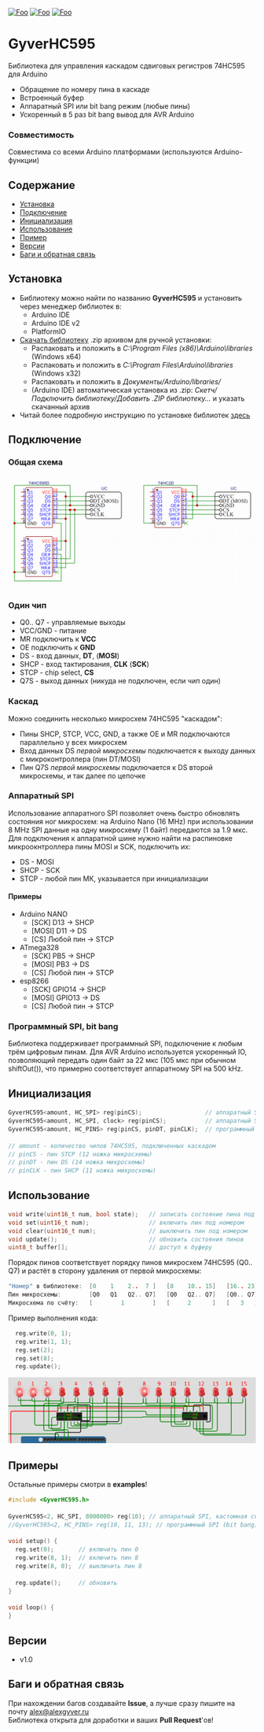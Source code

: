 [![Foo](https://img.shields.io/badge/Version-1.0-brightgreen.svg?style=flat-square)](#versions)
[![Foo](https://img.shields.io/badge/Website-AlexGyver.ru-blue.svg?style=flat-square)](https://alexgyver.ru/)
[![Foo](https://img.shields.io/badge/%E2%82%BD$%E2%82%AC%20%D0%9D%D0%B0%20%D0%BF%D0%B8%D0%B2%D0%BE-%D1%81%20%D1%80%D1%8B%D0%B1%D0%BA%D0%BE%D0%B9-orange.svg?style=flat-square)](https://alexgyver.ru/support_alex/)

# GyverHC595
Библиотека для управления каскадом сдвиговых регистров 74HC595 для Arduino
- Обращение по номеру пина в каскаде
- Встроенный буфер
- Аппаратный SPI или bit bang режим (любые пины)
- Ускоренный в 5 раз bit bang вывод для AVR Arduino

### Совместимость
Совместима со всеми Arduino платформами (используются Arduino-функции)

## Содержание
- [Установка](#install)
- [Подключение](#wiring)
- [Инициализация](#init)
- [Использование](#usage)
- [Пример](#example)
- [Версии](#versions)
- [Баги и обратная связь](#feedback)

<a id="install"></a>
## Установка
- Библиотеку можно найти по названию **GyverHC595** и установить через менеджер библиотек в:
    - Arduino IDE
    - Arduino IDE v2
    - PlatformIO
- [Скачать библиотеку](https://github.com/GyverLibs/GyverHC595/archive/refs/heads/main.zip) .zip архивом для ручной установки:
    - Распаковать и положить в *C:\Program Files (x86)\Arduino\libraries* (Windows x64)
    - Распаковать и положить в *C:\Program Files\Arduino\libraries* (Windows x32)
    - Распаковать и положить в *Документы/Arduino/libraries/*
    - (Arduino IDE) автоматическая установка из .zip: *Скетч/Подключить библиотеку/Добавить .ZIP библиотеку…* и указать скачанный архив
- Читай более подробную инструкцию по установке библиотек [здесь](https://alexgyver.ru/arduino-first/#%D0%A3%D1%81%D1%82%D0%B0%D0%BD%D0%BE%D0%B2%D0%BA%D0%B0_%D0%B1%D0%B8%D0%B1%D0%BB%D0%B8%D0%BE%D1%82%D0%B5%D0%BA)

<a id="wiring"></a>
## Подключение
### Общая схема
![scheme](/doc/scheme.png)

### Один чип
- Q0.. Q7 - управляемые выходы
- VCC/GND - питание
- MR подключить к **VCC**
- OE подключить к **GND**
- DS - вход данных, **DT**, (**MOSI**)
- SHCP - вход тактирования, **CLK** (**SCK**)
- STCP - chip select, **CS**
- Q7S - выход данных (никуда не подключен, если чип один)

### Каскад
Можно соединить несколько микросхем 74HC595 "каскадом":
- Пины SHCP, STCP, VCC, GND, а также OE и MR подключаются параллельно у всех микросхем
- Вход данных DS *первой микросхемы* подключается к выходу данных с микроконтроллера (пин DT/MOSI)
- Пин Q7S *первой микросхемы* подключается к DS второй микросхемы, и так далее по цепочке

### Аппаратный SPI
Использование аппаратного SPI позволяет очень быстро обновлять состояния ног микросхем: 
на Arduino Nano (16 MHz) при использовании 8 MHz SPI данные на одну микросхему (1 байт) передаются за 1.9 мкс.  
Для подключения к аппаратной шине нужно найти на распиновке микроокнтроллера пины MOSI и SCK, подключить их:
- DS - MOSI
- SHCP - SCK
- STCP - любой пин МК, указывается при инициализации

#### Примеры
- Arduino NANO
  - [SCK] D13 -> SHCP
  - [MOSI] D11 -> DS
  - [CS] Любой пин -> STCP
- ATmega328
  - [SCK] PB5 -> SHCP
  - [MOSI] PB3 -> DS
  - [CS] Любой пин -> STCP
- esp8266
  - [SCK] GPIO14 -> SHCP
  - [MOSI] GPIO13 -> DS
  - [CS] Любой пин -> STCP

### Программный SPI, bit bang
Библиотека поддерживает программный SPI, подключение к любым трём цифровым пинам. Для AVR Arduino 
используется ускоренный IO, позволяющий передать один байт за 22 мкс (105 мкс при обычном shiftOut()), 
что примерно соответствует аппаратному SPI на 500 kHz.

<a id="init"></a>
## Инициализация
```cpp
GyverHC595<amount, HC_SPI> reg(pinCS);                  // аппаратный SPI, скорость 4MHz (по умолч.)
GyverHC595<amount, HC_SPI, clock> reg(pinCS);           // аппаратный SPI, кастомная скорость
GyverHC595<amount, HC_PINS> reg(pinCS, pinDT, pinCLK);  // программный SPI (bit bang)

// amount - количество чипов 74HC595, подключенных каскадом
// pinCS - пин STCP (12 ножка микросхемы)
// pinDT - пин DS (14 ножка микросхемы)
// pinCLK - пин SHCP (11 ножка микросхемы)
```

<a id="usage"></a>
## Использование
```cpp
void write(uint16_t num, bool state);   // записать состояние пина под номером
void set(uint16_t num);                 // включить пин под номером
void clear(uint16_t num);               // выключить пин под номером
void update();                          // обновить состояния пинов
uint8_t buffer[];                       // доступ к буферу
```
Порядок пинов соответствует порядку пинов микросхем 74HC595 (Q0.. Q7) и растёт в сторону удаления от первой микросхемы:  
```cpp
"Номер" в библиотеке:  [0    1    2..  7 ]   [8    10.. 15]   [16.. 23]
Пин микросхемы:        [Q0   Q1   Q2.. Q7]   [Q0   Q2.. Q7]   [Q0.. Q7]
Микросхема по счёту:   [        1        ]   [     2      ]   [   3   ]
```

Пример выполнения кода:
```cpp
  reg.write(0, 1);
  reg.write(1, 1);
  reg.set(2);
  reg.set(8);
  reg.update();
```
![scheme](/doc/examp.png)

<a id="example"></a>
## Примеры
Остальные примеры смотри в **examples**!
```cpp
#include <GyverHC595.h>

GyverHC595<2, HC_SPI, 8000000> reg(10); // аппаратный SPI, кастомная скорость
//GyverHC595<2, HC_PINS> reg(10, 11, 13); // программный SPI (bit bang)

void setup() {
  reg.set(0);       // включить пин 0
  reg.write(8, 1);  // включить пин 8
  reg.write(8, 0);  // выключить пин 8
  
  reg.update();     // обновить
}

void loop() {
}
```

<a id="versions"></a>
## Версии
- v1.0

<a id="feedback"></a>
## Баги и обратная связь
При нахождении багов создавайте **Issue**, а лучше сразу пишите на почту [alex@alexgyver.ru](mailto:alex@alexgyver.ru)  
Библиотека открыта для доработки и ваших **Pull Request**'ов!
